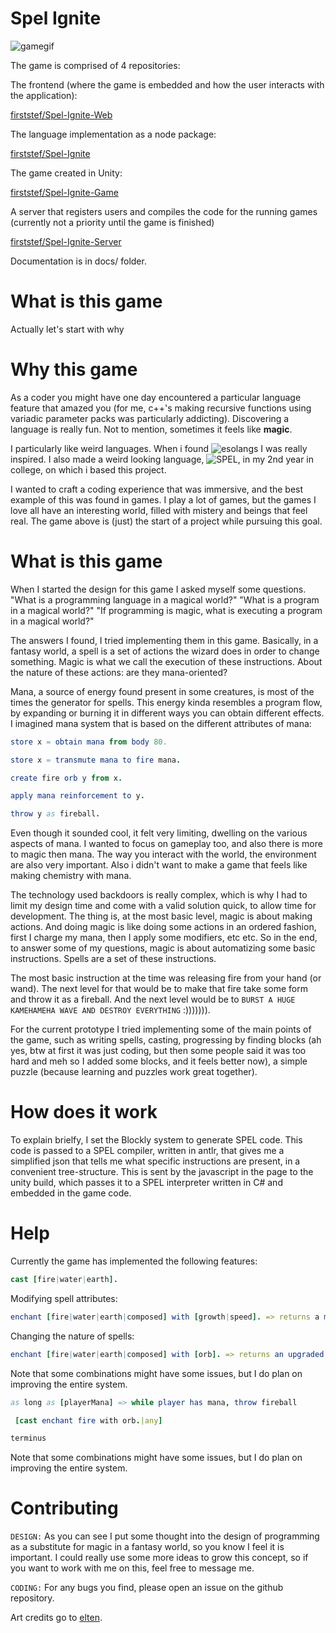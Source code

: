 # Spel Ignite

![gamegif](docs/gamegif10.gif "Loading showcasing gif... Please wait 30 seconds to load")

The game is comprised of 4 repositories:

The frontend (where the game is embedded and how the user interacts with the application):

[firststef/Spel-Ignite-Web](https://github.com/firststef/Spel-Ignite-Web)

The language implementation as a node package:

[firststef/Spel-Ignite](https://github.com/firststef/Spel-Ignite)

The game created in Unity:

[firststef/Spel-Ignite-Game](https://github.com/firststef/Spel-Ignite-Game)

A server that registers users and compiles the code for the running games (currently not a priority until the game is finished)

[firststef/Spel-Ignite-Server](https://github.com/firststef/Spel-Ignite-Server)

Documentation is in docs/ folder.

# What is this game

Actually let's start with why

# Why this game

As a coder you might have one day encountered a particular language feature that amazed you (for me, c++'s making recursive functions using variadic parameter packs was particularly addicting). Discovering a language is really fun. Not to mention, sometimes it feels like **magic**.

I particularly like weird languages. When i found ![esolangs](https://esolangs.org/wiki/Main_Page) I was really inspired. I also made a weird looking language, ![SPEL](https://github.com/firststef/SPEL), in my 2nd year in college, on which i based this project.

I wanted to craft a coding experience that was immersive, and the best example of this was found in games. I play a lot of games, but the games I love all have an interesting world, filled with mistery and beings that feel real. The game above is (just) the start of a project while pursuing this goal.

# What is this game

When I started the design for this game I asked myself some questions.
"What is a programming language in a magical world?"
"What is a program in a magical world?"
"If programming is magic, what is executing a program in a magical world?"

The answers I found, I tried implementing them in this game. Basically, in a fantasy world, a spell is a set of actions the wizard does in order to change something. Magic is what we call the execution of these instructions. About the nature of these actions: are they mana-oriented?

Mana, a source of energy found present in some creatures, is most of the times the generator for spells. This energy kinda resembles a program flow, by expanding or burning it in different ways you can obtain different effects. I imagined mana system that is based on the different attributes of mana:

```nim
store x = obtain mana from body 80.

store x = transmute mana to fire mana.

create fire orb y from x.

apply mana reinforcement to y.

throw y as fireball.
```

Even though it sounded cool, it felt very limiting, dwelling on the various aspects of mana. I wanted to focus on gameplay too, and also there is more to magic then mana. The way you interact with the world, the environment are also very important. Also i didn't want to make a game that feels like making chemistry with mana.

The technology used backdoors is really complex, which is why I had to limit my design time and come with a valid solution quick, to allow time for development. The thing is, at the most basic level, magic is about making actions. And doing magic is like doing some actions in an ordered fashion, first I charge my mana, then I apply some modifiers, etc etc. So in the end, to answer some of my questions, magic is about automatizing some basic instructions. Spells are a set of these instructions.

The most basic instruction at the time was releasing fire from your hand (or wand). The next level for that would be to make that fire take some form and throw it as a fireball. And the next level would be to `BURST A HUGE KAMEHAMEHA WAVE AND DESTROY EVERYTHING` :))))))).

For the current prototype I tried implementing some of the main points of the game, such as writing spells, casting, progressing by finding blocks (ah yes, btw at first it was just coding, but then some people said it was too hard and meh so I added some blocks, and it feels better now), a simple puzzle (because learning and puzzles work great together).

# How does it work

To explain brielfy, I set the Blockly system to generate SPEL code. This code is passed to a SPEL compiler, written in antlr, that gives me a simplified json that tells me what specific instructions are present, in a convenient tree-structure. This is sent by the javascript in the page to the unity build, which passes it to a SPEL interpreter written in C# and embedded in the game code.

# Help

Currently the game has implemented the following features:
```nim
cast [fire|water|earth].
```

Modifying spell attributes:
```nim
enchant [fire|water|earth|composed] with [growth|speed]. => returns a modified spell
```

Changing the nature of spells:
```nim
enchant [fire|water|earth|composed] with [orb]. => returns an upgraded spell
```

Note that some combinations might have some issues, but I do plan on improving the entire system.

```nim
as long as [playerMana] => while player has mana, throw fireball

 [cast enchant fire with orb.|any]

terminus
```

Note that some combinations might have some issues, but I do plan on improving the entire system.

# Contributing

`DESIGN:` As you can see I put some thought into the design of programming as a substitute for magic in a fantasy world, so you know I feel it is important. I could really use some more ideas to grow this concept, so if you want to work with me on this, feel free to message me.

`CODING:` For any bugs you find, please open an issue on the github repository.

Art credits go to [elten](https://elthen.itch.io/).

